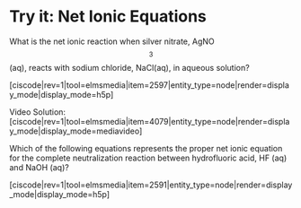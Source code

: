 # Try it: Net Ionic Equations


What is the net ionic reaction when silver nitrate, AgNO$$_3$$(aq), reacts with sodium chloride, NaCl(aq), in aqueous solution?

[ciscode|rev=1|tool=elmsmedia|item=2597|entity_type=node|render=display_mode|display_mode=h5p]

Video Solution:
[ciscode|rev=1|tool=elmsmedia|item=4079|entity_type=node|render=display_mode|display_mode=mediavideo]



Which of the following equations represents the proper net ionic equation for the complete neutralization reaction between hydrofluoric acid, HF (aq) and NaOH (aq)?

[ciscode|rev=1|tool=elmsmedia|item=2591|entity_type=node|render=display_mode|display_mode=h5p]

<houck-math> </houck-math>